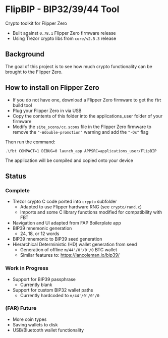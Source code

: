# FlipBIP - BIP32/39/44 Tool
Crypto toolkit for Flipper Zero
- Built against `0.78.1` Flipper Zero firmware release
- Using Trezor crypto libs from `core/v2.5.3` release

## Background

The goal of this project is to see how much crypto functionality can be brought to the Flipper Zero.

## How to install on Flipper Zero
- If you do not have one, download a Flipper Zero firmware to get the `fbt` build tool
- Plug your Flipper Zero in via USB
- Copy the contents of this folder into the applications_user folder of your firmware
- Modify the `site_scons/cc.scons` file in the Flipper Zero firmware to remove the `"-Wdouble-promotion"` warning and add the `"-Os"` flag

Then run the command: 
 ```
.\fbt COMPACT=1 DEBUG=0 launch_app APPSRC=applications_user/FlipBIP
 ```
The application will be compiled and copied onto your device

## Status

### Complete

- Trezor crypto C code ported into `crypto` subfolder
  - Adapted to use Flipper hardware RNG (see `crypto/rand.c`)
  - Imports and some C library functions modified for compatibility with FBT
- Navigation and UI adapted from FAP Boilerplate app
- BIP39 mnemonic generation
  - 24, 18, or 12 words
- BIP39 mnemonic to BIP39 seed generation
- Hierarchical Deterministic (HD) wallet generation from seed
  - Generation of offline `m/44'/0'/0'/0` BTC wallet
  - Similar features to: https://iancoleman.io/bip39/

### Work in Progress

- Support for BIP39 passphrase
  - Currently blank
- Support for custom BIP32 wallet paths
  - Currently hardcoded to `m/44'/0'/0'/0`

### (FAR) Future

- More coin types
- Saving wallets to disk
- USB/Bluetooth wallet functionality
